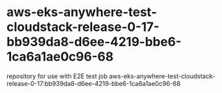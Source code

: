# aws-eks-anywhere-test-cloudstack-release-0-17-bb939da8-d6ee-4219-bbe6-1ca6a1ae0c96-68
repository for use with E2E test job aws-eks-anywhere-test-cloudstack-release-0-17:bb939da8-d6ee-4219-bbe6-1ca6a1ae0c96-68
